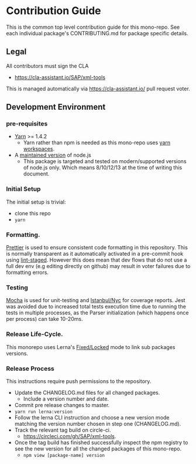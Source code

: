# Contribution Guide

This is the common top level contribution guide for this mono-repo.
See each individual package's CONTRIBUTING.md for package specific details.

## Legal

All contributors must sign the CLA

- https://cla-assistant.io/SAP/xml-tools

This is managed automatically via https://cla-assistant.io/ pull request voter.

## Development Environment

### pre-requisites

- [Yarn](https://yarnpkg.com/lang/en/docs/install/) >= 1.4.2
  - Yarn rather than npm is needed as this mono-repo uses [yarn workspaces](https://yarnpkg.com/lang/en/docs/workspaces/).
- A [maintained version](https://nodejs.org/en/about/releases/) of node.js
  - This package is targeted and tested on modern/supported versions of node.js only.
    Which means 8/10/12/13 at the time of writing this document.

### Initial Setup

The initial setup is trivial:

- clone this repo
- `yarn`

### Formatting.

[Prettier](https://prettier.io/) is used to ensure consistent code formatting in this repository.
This is normally transparent as it automatically activated in a pre-commit hook using [lint-staged](https://github.com/okonet/lint-staged).
However this does mean that dev flows that do not use a full dev env (e.g editing directly on github)
may result in voter failures due to formatting errors.

### Testing

[Mocha][mocha] is used for unit-testing and [Istanbul/Nyc][istanbul] for coverage reports.
Jest was avoided due to increased total tests execution time due to running the tests in multiple processes,
as the Parser initialization (which happens once per process) can take 10-20ms.

[mocha]: https://mochajs.org/
[istanbul]: https://istanbul.js.org/

### Release Life-Cycle.

This monorepo uses Lerna's [Fixed/Locked][lerna-fixed] mode to link sub packages versions.

[lerna-fixed]: https://github.com/lerna/lerna#fixedlocked-mode-default

### Release Process

This instructions require push permissions to the repository.

- Update the CHANGELOG.md files for all changed packages.
  - Include a version number and date.
- Commit pre release changes to master.
- `yarn run lerna:version`
- Follow the lerna CLI instruction and choose a new version mode matching the version number
  chosen in step one (CHANGELOG.md).
- Track the relevant tag build on circle-ci.
  - https://circleci.com/gh/SAP/xml-tools.
- Once the tag build has finished successfully inspect the npm registry to see the new version
  for all the changed packages of this mono-repo.
  - `npm view [package-name] version`
